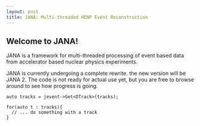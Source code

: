```yaml
---
layout: post
title: JANA: Multi-threaded HENP Event Reconstruction
---
```

## Welcome to JANA!

JANA is a framework for multi-threaded processing of event based data from accelerator based nuclear physics experiments.

JANA is currently undergoing a complete rewrite. the new version will be JANA 2. The code is not ready for actual use yet, but you are free to browse around to see how progress is going. 

```
auto tracks = jevent->Get<DTrack>(tracks);

for(auto t : tracks){
  // ... do something with a track
}
```
